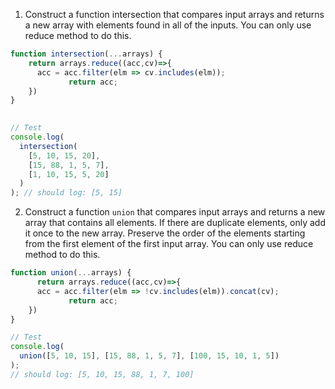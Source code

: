 1. Construct a function intersection that compares input arrays and returns a new array with elements found in all of the inputs. You can only use reduce method to do this.

```js
function intersection(...arrays) {
    return arrays.reduce((acc,cv)=>{
      acc = acc.filter(elm => cv.includes(elm));
             return acc;
    })
}

  
// Test
console.log(
  intersection(
    [5, 10, 15, 20],
    [15, 88, 1, 5, 7],
    [1, 10, 15, 5, 20]
  )
); // should log: [5, 15]
```

2. Construct a function `union` that compares input arrays and returns a new array that contains all elements. If there are duplicate elements, only add it once to the new array. Preserve the order of the elements starting from the first element of the first input array. You can only use reduce method to do this.

```js
function union(...arrays) {
      return arrays.reduce((acc,cv)=>{
      acc = acc.filter(elm => !cv.includes(elm)).concat(cv);
             return acc;
    })
}

// Test
console.log(
  union([5, 10, 15], [15, 88, 1, 5, 7], [100, 15, 10, 1, 5])
);
// should log: [5, 10, 15, 88, 1, 7, 100]
```
